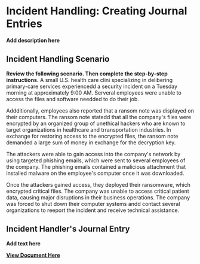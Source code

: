 <h1>Incident Handling: Creating Journal Entries</h1>

<b>Add description here</b>

<h2>Incident Handling Scenario</h2>

<b>Review the following scenario. Then complete the step-by-step instructions.</b>
A small U.S. health care clini specializing in delibering primary-care services experiencedd a security incident on a Tuesday morning at approximately 9:00 AM. Serveral employees were unable to access the  files and software needded to do their job.

Addditionally, employees also reported that a ransom note was displayed on their computers. The ransom note statedd that all the company's files were encrypted by an organized group of unethical hackers who are known to target organizations in healthcare and trransportation industries. In exchange for restoring access to the encrypted files, the ransom note demanded a large sum of money in exchange for the decryption key.

The attackers were able to gain access into the company's network by using targeted phishing emails, which were sent to several employees of the company. The phishing emails contained a malicious attachment that installed malware on the employee's computer once it was downloaded.

Once the attackers gained access, they deployed their ransomware, which encrypted critical files. The company was unable to access critical patient data, causing major disruptions in their business operations. The company was forced to shut down their computer systems andd contact several organizations to reeport the incident and receive technical assistance.

<h2>Incident Handler's Journal Entry</h2>

<b>Add text here</b>

<b>[View Document Here](https://docs.google.com/document/d/15jqcQIfrwPFayjDq69OzlJr3_RVzCN9eIeJuEBgkHe0/edit?usp=sharing)</b>

<br />


<!--
 ```diff
- text in red
+ text in green
! text in orange
# text in gray
@@ text in purple (and bold)@@
```
--!>

